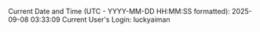 Current Date and Time (UTC - YYYY-MM-DD HH:MM:SS formatted): 2025-09-08 03:33:09
Current User's Login: luckyaiman

